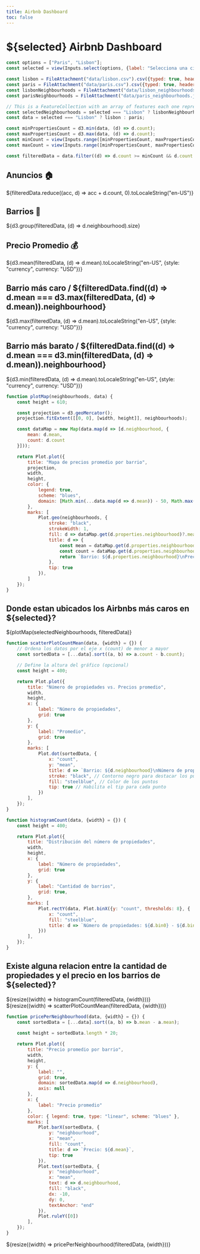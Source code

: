 ```yaml
---
title: Airbnb Dashboard
toc: false
---
```


# ${selected} Airbnb Dashboard

<!-- Load and transform the data -->

```js
const options = ["Paris", "Lisbon"];
const selected = view(Inputs.select(options, {label: "Selecciona una ciudad"}));
```

```js
const lisbon = FileAttachment("data/lisbon.csv").csv({typed: true, header: true});
const paris = FileAttachment("data/paris.csv").csv({typed: true, header: true});
const lisbonNeighbourhoods = FileAttachment("data/lisbon_neighbourhoods.json").json();
const parisNeighbourhoods = FileAttachment("data/paris_neighbourhoods.json").json();
```

```js
// This is a FeatureCollection with an array of features each one representing a neighbourhood as a MultiPolygon
const selectedNeighbourhoods = selected === "Lisbon" ? lisbonNeighbourhoods : parisNeighbourhoods;
const data = selected === "Lisbon" ? lisbon : paris;
```

```js
const minPropertiesCount = d3.min(data, (d) => d.count);
const maxPropertiesCount = d3.max(data, (d) => d.count);
const minCount = view(Inputs.range([minPropertiesCount, maxPropertiesCount], {label: "Número mínimo de propiedades", value: minPropertiesCount}));
const maxCount = view(Inputs.range([minPropertiesCount, maxPropertiesCount], {label: "Número máximo de propiedades", value: maxPropertiesCount}));
```

```js
const filteredData = data.filter((d) => d.count >= minCount && d.count <= maxCount);
```


<!-- Cards with big numbers -->

<div class="grid grid-cols-3">
  <div class="card">
    <h2>Anuncios 🏠</h2>
    <span class="big">${filteredData.reduce((acc, d) => acc + d.count, 0).toLocaleString("en-US")}</span>
  </div>
  <div class="card">
    <h2>Barrios 📌</h2>
    <span class="big">${d3.group(filteredData, (d) => d.neighbourhood).size}</span>
  </div>
  <div class="card">
    <h2>Precio Promedio 💰</h2>
    <span class="big">${d3.mean(filteredData, (d) => d.mean).toLocaleString("en-US", {style: "currency", currency: "USD"})}</span>
  </div>
</div>

<div class="grid grid-cols-2">
  <div class="card">
    <h2>Barrio más caro <span class="muted">/ ${filteredData.find((d) => d.mean === d3.max(filteredData, (d) => d.mean)).neighbourhood}</span></h2>
    <span class="big">${d3.max(filteredData, (d) => d.mean).toLocaleString("en-US", {style: "currency", currency: "USD"})}</span>
  </div>
    <div class="card">
        <h2>Barrio más barato <span class="muted">/ ${filteredData.find((d) => d.mean === d3.min(filteredData, (d) => d.mean)).neighbourhood}</span></h2>
        <span class="big">${d3.min(filteredData, (d) => d.mean).toLocaleString("en-US", {style: "currency", currency: "USD"})}</span>
    </div>  
</div>

```js
function plotMap(neighbourhoods, data) {
    const height = 610;

    const projection = d3.geoMercator();
    projection.fitExtent([[0, 0], [width, height]], neighbourhoods);

    const dataMap = new Map(data.map(d => [d.neighbourhood, {
        mean: d.mean,
        count: d.count
    }]));

    return Plot.plot({
        title: "Mapa de precios promedio por barrio",
        projection,
        width,
        height,
        color: {
            legend: true,
            scheme: "blues",
            domain: [Math.min(...data.map(d => d.mean)) - 50, Math.max(...data.map(d => d.mean))]
        },
        marks: [
            Plot.geo(neighbourhoods, {
                stroke: "black",
                strokeWidth: 1,
                fill: d => dataMap.get(d.properties.neighbourhood)?.mean || 0,
                title: d => {
                    const mean = dataMap.get(d.properties.neighbourhood)?.mean || 0;
                    const count = dataMap.get(d.properties.neighbourhood)?.count || 0;
                    return `Barrio: ${d.properties.neighbourhood}\nPrecio promedio: ${mean}\nNúmero de propiedades: ${count}`;
                },
                tip: true
            }),
        ]
    });
}
```

## Donde estan ubicados los Airbnbs más caros en ${selected}?

<div class="grid grid-cols-1">
    <div class="card">
        ${plotMap(selectedNeighbourhoods, filteredData)}
    </div>
</div>

```js
function scatterPlotCountMean(data, {width} = {}) {
    // Ordena los datos por el eje x (count) de menor a mayor
    const sortedData = [...data].sort((a, b) => a.count - b.count);

    // Define la altura del gráfico (opcional)
    const height = 400;

    return Plot.plot({
        title: "Número de propiedades vs. Precios promedio",
        width,
        height,
        x: {
            label: "Número de propiedades",
            grid: true
        },
        y: {
            label: "Promedio",
            grid: true
        },
        marks: [
            Plot.dot(sortedData, {
                x: "count",
                y: "mean",
                title: d => `Barrio: ${d.neighbourhood}\nNúmero de propiedades: ${d.count}\nPromedio: ${d.mean}`,
                stroke: "black", // Contorno negro para destacar los puntos
                fill: "steelblue", // Color de los puntos
                tip: true // Habilita el tip para cada punto
            })
        ],
    });
}
```
```js
function histogramCount(data, {width} = {}) {
    const height = 400;

    return Plot.plot({
        title: "Distribución del número de propiedades",
        width,
        height,
        x: {
            label: "Número de propiedades",
            grid: true
        },
        y: {
            label: "Cantidad de barrios",
            grid: true,
        },
        marks: [
            Plot.rectY(data, Plot.binX({y: "count", thresholds: 8}, {
                x: "count",
                fill: "steelblue",
                title: d => `Número de propiedades: ${d.bin0} - ${d.bin1}\nCantidad de barrios: ${d.count}`,
            }))
        ],
    });
}
```

<div class="grid grid-cols-1">
    <h2>Existe alguna relacion entre la cantidad de propiedades y el precio en los barrios de ${selected}?</h2>
</div>

<div class="grid grid-cols-2">
    <div class="card">
        ${resize((width) => histogramCount(filteredData, {width}))}
    </div>
    <div class="card">
        ${resize((width) => scatterPlotCountMean(filteredData, {width}))}
    </div>
</div>

<!-- Plot of price per neighbourhood bar chart -->

```js
function pricePerNeighbourhood(data, {width} = {}) {
    const sortedData = [...data].sort((a, b) => b.mean - a.mean);
    
    const height = sortedData.length * 20;

    return Plot.plot({
        title: "Precio promedio por barrio",
        width,
        height,
        y: {
            label: "",
            grid: true,
            domain: sortedData.map(d => d.neighbourhood),
            axis: null
        },
        x: {
            label: "Precio promedio"
        },
        color: { legend: true, type: "linear", scheme: "blues" },
        marks: [
            Plot.barX(sortedData, {
                y: "neighbourhood",
                x: "mean",
                fill: "count",
                title: d => `Precio: ${d.mean}`,
                tip: true
            }),
            Plot.text(sortedData, {
                y: "neighbourhood",
                x: "mean",
                text: d => d.neighbourhood,
                fill: "black",
                dx: -10,
                dy: 0,
                textAnchor: "end"
            }),
            Plot.ruleY([0])
        ],
    });
}
```

<div class="grid grid-cols-1">
    <div class="card">
        ${resize((width) => pricePerNeighbourhood(filteredData, {width}))}
    </div>
</div>